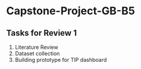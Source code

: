 # Capstone-Project-GB-B5

## Tasks for Review 1

1. Literature Review
2. Dataset collection
3. Building prototype for TIP dashboard
